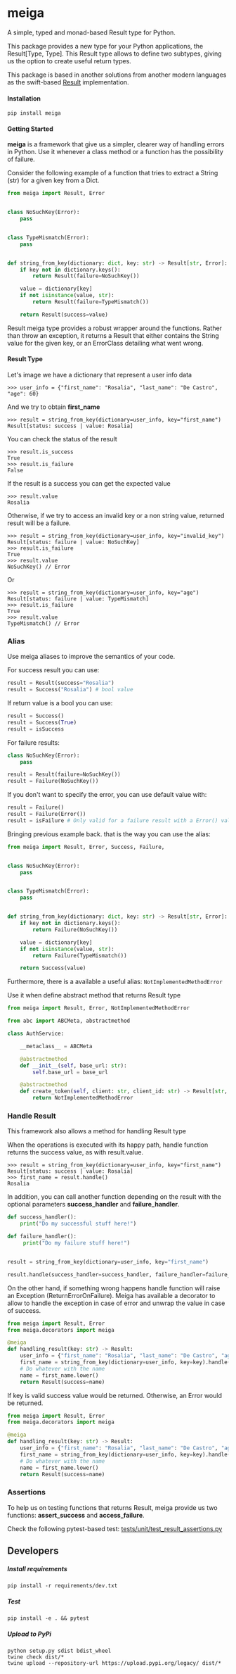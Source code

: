 meiga
=====

A simple, typed and monad-based Result type for Python.

This package provides a new type for your Python applications, the Result[Type, Type].
This Result type allows to define two subtypes, giving us the option to create useful return types.

This package is based in another solutions from another modern languages as the swift-based [Result](https://github.com/antitypical/Result) implementation.

#### Installation 

~~~
pip install meiga
~~~

#### Getting Started

**meiga** is a framework that give us a simpler, clearer way of handling errors in Python. Use it whenever a class method or a function has the possibility of failure. 

Consider the following example of a function that tries to extract a String (str) for a given key from a Dict.

```python
from meiga import Result, Error


class NoSuchKey(Error):
    pass


class TypeMismatch(Error):
    pass


def string_from_key(dictionary: dict, key: str) -> Result[str, Error]:
    if key not in dictionary.keys():
        return Result(failure=NoSuchKey())

    value = dictionary[key]
    if not isinstance(value, str):
        return Result(failure=TypeMismatch())

    return Result(success=value)
```

Result meiga type provides a robust wrapper around the functions.
Rather than throw an exception, it returns a Result that either contains the String value for the given key, or an ErrorClass detailing what went wrong.

#### Result Type

Let's image we have a dictionary that represent a user info data

```console
>>> user_info = {"first_name": "Rosalia", "last_name": "De Castro", "age": 60}
```

And we try to obtain **first_name** 

```console
>>> result = string_from_key(dictionary=user_info, key="first_name")
Result[status: success | value: Rosalia]
```

You can check the status of the result

```console
>>> result.is_success
True
>>> result.is_failure
False
```

If the result is a success you can get the expected value

```console
>>> result.value
Rosalia 
```

Otherwise, if we try to access an invalid key or a non string value, returned result will be a failure.

```console
>>> result = string_from_key(dictionary=user_info, key="invalid_key")
Result[status: failure | value: NoSuchKey]
>>> result.is_failure
True
>>> result.value
NoSuchKey() // Error 
```

Or

```console
>>> result = string_from_key(dictionary=user_info, key="age")
Result[status: failure | value: TypeMismatch]
>>> result.is_failure
True
>>> result.value
TypeMismatch() // Error 
```

### Alias

Use meiga aliases to improve the semantics of your code.

For success result you can use:

```python
result = Result(success="Rosalia")
result = Success("Rosalia") # bool value
```

If return value is a bool you can use:

```python
result = Success()
result = Success(True)
result = isSuccess
``` 

For failure results:

```python
class NoSuchKey(Error):
    pass

result = Result(failure=NoSuchKey())
result = Failure(NoSuchKey())
``` 

If you don't want to specify the error, you can use default value with:

```python
result = Failure()
result = Failure(Error())
result = isFailure # Only valid for a failure result with a Error() value
```

Bringing previous example back. that is the way you can use the alias:

```python
from meiga import Result, Error, Success, Failure,


class NoSuchKey(Error):
    pass


class TypeMismatch(Error):
    pass


def string_from_key(dictionary: dict, key: str) -> Result[str, Error]:
    if key not in dictionary.keys():
        return Failure(NoSuchKey())

    value = dictionary[key]
    if not isinstance(value, str):
        return Failure(TypeMismatch())

    return Success(value)
```


Furthermore, there is a available a useful alias: ```NotImplementedMethodError```

Use it when define abstract method that returns Result type

```python
from meiga import Result, Error, NotImplementedMethodError

from abc import ABCMeta, abstractmethod

class AuthService:

    __metaclass__ = ABCMeta

    @abstractmethod
    def __init__(self, base_url: str):
        self.base_url = base_url

    @abstractmethod
    def create_token(self, client: str, client_id: str) -> Result[str, Error]:
        return NotImplementedMethodError
```


### Handle Result

This framework also allows a method for handling Result type

When the operations is executed with its happy path, handle function returns the success value, as with result.value.

```console
>>> result = string_from_key(dictionary=user_info, key="first_name")
Result[status: success | value: Rosalia]
>>> first_name = result.handle()
Rosalia
```

In addition, you can call another function depending on the result with the optional parameters **success_handler** and **failure_handler**.

```python
def success_handler():
    print("Do my successful stuff here!")

def failure_handler():
     print("Do my failure stuff here!")


result = string_from_key(dictionary=user_info, key="first_name")

result.handle(success_handler=success_handler, failure_handler=failure_handler)
```


On the other hand, if something wrong happens handle function will raise an Exception (ReturnErrorOnFailure). 
Meiga has available a decorator to allow to handle the exception in case of error and unwrap the value in case of success.


```python
from meiga import Result, Error
from meiga.decorators import meiga

@meiga
def handling_result(key: str) -> Result:
    user_info = {"first_name": "Rosalia", "last_name": "De Castro", "age": 60}
    first_name = string_from_key(dictionary=user_info, key=key).handle() 
    # Do whatever with the name
    name = first_name.lower()
    return Result(success=name)
```

If key is valid success value would be returned. Otherwise, an Error would be returned.


```python
from meiga import Result, Error
from meiga.decorators import meiga

@meiga
def handling_result(key: str) -> Result:
    user_info = {"first_name": "Rosalia", "last_name": "De Castro", "age": 60}
    first_name = string_from_key(dictionary=user_info, key=key).handle() 
    # Do whatever with the name
    name = first_name.lower()
    return Result(success=name)
```


### Assertions

To help us on testing functions that returns Result, meiga provide us two functions: **assert_success** and **access_failure**.

Check the following pytest-based test: [tests/unit/test_result_assertions.py](https://github.com/alice-biometrics/meiga/blob/master/tests/unit/test_result_assertions.py)


## Developers

##### Install requirements

```console
pip install -r requirements/dev.txt
```

##### Test

```console
pip install -e . && pytest
```

##### Upload to PyPi 

```console
python setup.py sdist bdist_wheel
twine check dist/*
twine upload --repository-url https://upload.pypi.org/legacy/ dist/*


